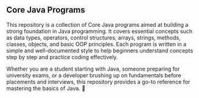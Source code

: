 ## Core Java Programs

This repository is a collection of Core Java programs aimed at building a strong foundation in Java programming. 
It covers essential concepts such as data types, operators, control structures, arrays, strings, methods, classes, objects, and basic OOP principles. 
Each program is written in a simple and well-documented style to help beginners understand concepts step by step and practice coding effectively.

Whether you are a student starting with Java, someone preparing for university exams, or a developer brushing up on fundamentals before placements and interviews, this repository provides a go-to reference for mastering the basics of Java. 🚀
